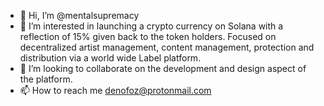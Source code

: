 - 👋 Hi, I’m @mentalsupremacy
- 👀 I’m interested in launching a crypto currency on Solana with a reflection of 15% given back to the token holders. Focused on decentralized artist management, content management, protection and distribution via a world wide Label platform. 
- 💞️ I’m looking to collaborate on the development and design aspect of the platform.
- 📫 How to reach me denofoz@protonmail.com

<!---
mentalsupremacy/mentalsupremacy is a ✨ special ✨ repository because its `README.md` (this file) appears on your GitHub profile.
You can click the Preview link to take a look at your changes.
--->

